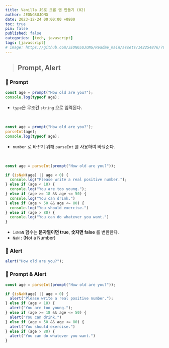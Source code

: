 ```yaml
---
title: Vanilla JS로 크롬 앱 만들기 (02)
author: JEONGSUJONG
date: 2023-12-24 00:00:00 +0800
toc: true
pin: false
published: false
categories: [tech, javascript]
tags: [javascript]
# image: https://github.com/JEONGSUJONG/Readme_main/assets/142254876/7607d850-fd45-47a2-9bc2-7c2983db77f1
---
```


> ## Prompt, Alert

### 🧷 Prompt
```javascript
const age = prompt("How old are you?");
console.log(typeof age);
```
<!-- ![prompt_img](https://github.com/JEONGSUJONG/Readme_main/assets/142254876/b3a3717a-2d62-4e18-bb87-33876c1720df) -->

- `type`은 무조건 `string` 으로 입력된다.

<br>

```javascript
const age = prompt("How old are you?");
parseInt(age);
console.log(typeof age);
```

- `number` 로 바꾸기 위해 `parseInt` 를 사용하여 바꿔준다.

<br>

```javascript
const age = parseInt(prompt("How old are you?"));

if (isNaN(age) || age < 0) {
  console.log("Please write a real positive number.");
} else if (age < 18) {
  console.log("You are too young.");
} else if (age >= 18 && age <= 50) {
  console.log("You can drink.")
} else if (age > 50 && age <= 80) {
  console.log("You should exercise.")
} else if (age > 80) {
  console.log("You can do whatever you want.")
}
```
- `isNaN` 함수는 **문자열이면 true**, **숫자면 false** 를 변환한다.
- `NaN` : (Not a Number)

<!-- ![prompt-console](https://github.com/JEONGSUJONG/Readme_main/assets/142254876/0470196d-ba5c-48a5-9f30-c14845b76a26) -->



### 🧷 Alert
```javascript
alert("How old are you?");
```
<!-- ![alert_img](https://github.com/JEONGSUJONG/Readme_main/assets/142254876/5a00f268-5290-49d6-9b6b-6a586262ac7b) -->

### 🧷 Prompt & Alert
```javascript
const age = parseInt(prompt("How old are you?"));

if (isNaN(age) || age < 0) {
  alert("Please write a real positive number.");
} else if (age < 18) {
  alert("You are too young.");
} else if (age >= 18 && age <= 50) {
  alert("You can drink.")
} else if (age > 50 && age <= 80) {
  alert("You should exercise.")
} else if (age > 80) {
  alert("You can do whatever you want.")
}
```

<!-- ![prompt-alert](https://github.com/JEONGSUJONG/Readme_main/assets/142254876/134ecb62-d6c8-4475-8401-6eff3624cc4e) -->